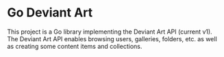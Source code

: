 # Go Deviant Art
This project is a Go library implementing the Deviant Art API (current v1). The Deviant Art API enables browsing users, galleries, folders, etc. as well as creating some content items and collections.
